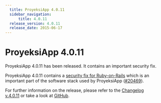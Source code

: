 ```yaml
---
  title: ProyeksiApp 4.0.11
  sidebar_navigation:
      title: 4.0.11
  release_version: 4.0.11
  release_date: 2015-06-17
---
```



# ProyeksiApp 4.0.11

ProyeksiApp 4.0.11 has been released. It contains an important security
fix.

ProyeksiApp 4.0.11 contains a [security fix for
Ruby-on-Rails](http://weblog.rubyonrails.org/2015/6/16/Rails-3-2-22-4-1-11-and-4-2-2-have-been-released-and-more/)
which is an important part of the software stack used by ProyeksiApp
([\#20469](https://community.proyeksi.id/work_packages/20469)).

For further information on the release, please refer to the [Changelog
v.4.0.11](https://community.proyeksi.id/versions/732) or take a look
at [GitHub](https://github.com/opf/proyeksiapp/tree/v4.0.11).

 


